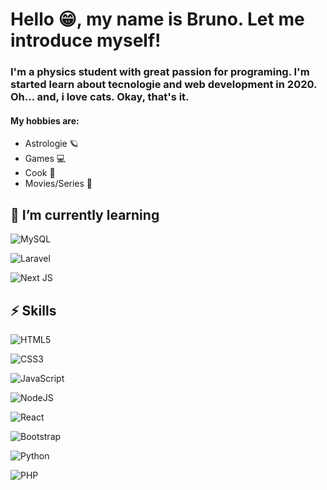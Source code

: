 # Hello 😁, my name is Bruno. Let me introduce myself!

### I'm a physics student with great passion for programing. I'm started learn about tecnologie and web development in 2020. Oh... and, i love cats. Okay, that's it.

#### My hobbies are:
 - Astrologie 🪐
 - Games 💻
 - Cook 🥐
 - Movies/Series 🤖

## 🔭 I’m currently learning

![MySQL](https://img.shields.io/badge/mysql-%2300f.svg?style=for-the-badge&logo=mysql&logoColor=white)

![Laravel](https://img.shields.io/badge/laravel-%23FF2D20.svg?style=for-the-badge&logo=laravel&logoColor=white)

![Next JS](https://img.shields.io/badge/Next-black?style=for-the-badge&logo=next.js&logoColor=white)

## ⚡ Skills 

  ![HTML5](https://img.shields.io/badge/html5-%23E34F26.svg?style=for-the-badge&logo=html5&logoColor=white)

  ![CSS3](https://img.shields.io/badge/css3-%231572B6.svg?style=for-the-badge&logo=css3&logoColor=white)

  ![JavaScript](https://img.shields.io/badge/javascript-%23323330.svg?style=for-the-badge&logo=javascript&logoColor=%23F7DF1E)

  ![NodeJS](https://img.shields.io/badge/node.js-%2343853D.svg?style=for-the-badge&logo=node.js&logoColor=white)

  ![React](https://img.shields.io/badge/react-%2320232a.svg?style=for-the-badge&logo=react&logoColor=%2361DAFB)

  ![Bootstrap](https://img.shields.io/badge/bootstrap-%23563D7C.svg?style=for-the-badge&logo=bootstrap&logoColor=white)

  ![Python](https://img.shields.io/badge/python-%2314354C.svg?style=for-the-badge&logo=python&logoColor=white)

  ![PHP](https://img.shields.io/badge/php-%23777BB4.svg?style=for-the-badge&logo=php&logoColor=white)
